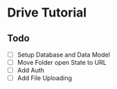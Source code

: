# Drive Tutorial

## Todo

- [ ] Setup Database and Data Model
- [ ] Move Folder open State to URL
- [ ] Add Auth
- [ ] Add File Uploading
